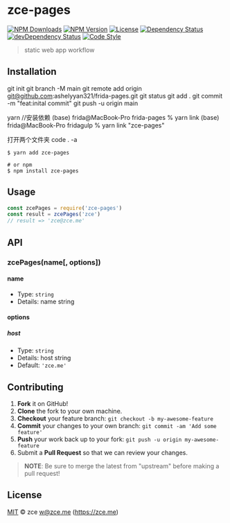 # zce-pages

[![NPM Downloads][downloads-image]][downloads-url]
[![NPM Version][version-image]][version-url]
[![License][license-image]][license-url]
[![Dependency Status][dependency-image]][dependency-url]
[![devDependency Status][devdependency-image]][devdependency-url]
[![Code Style][style-image]][style-url]

> static web app workflow

## Installation


git init
git branch -M main
git remote add origin git@github.com:ashelyyan321/frida-pages.git
git status
git add .
git commit -m "feat:inital commit"
git push -u origin main 

yarn //安装依赖
(base) frida@MacBook-Pro frida-pages % yarn link
(base) frida@MacBook-Pro fridagulp % yarn link "zce-pages"

打开两个文件夹 code . -a


```shell
$ yarn add zce-pages

# or npm
$ npm install zce-pages
```

## Usage

<!-- TODO: Introduction of API use -->

```javascript
const zcePages = require('zce-pages')
const result = zcePages('zce')
// result => 'zce@zce.me'
```

## API

<!-- TODO: Introduction of API -->

### zcePages(name[, options])

#### name

- Type: `string`
- Details: name string

#### options

##### host

- Type: `string`
- Details: host string
- Default: `'zce.me'`

## Contributing

1. **Fork** it on GitHub!
2. **Clone** the fork to your own machine.
3. **Checkout** your feature branch: `git checkout -b my-awesome-feature`
4. **Commit** your changes to your own branch: `git commit -am 'Add some feature'`
5. **Push** your work back up to your fork: `git push -u origin my-awesome-feature`
6. Submit a **Pull Request** so that we can review your changes.

> **NOTE**: Be sure to merge the latest from "upstream" before making a pull request!

## License

[MIT](LICENSE) &copy; zce <w@zce.me> (https://zce.me)



[downloads-image]: https://img.shields.io/npm/dm/zce-pages.svg
[downloads-url]: https://npmjs.org/package/zce-pages
[version-image]: https://img.shields.io/npm/v/zce-pages.svg
[version-url]: https://npmjs.org/package/zce-pages
[license-image]: https://img.shields.io/github/license/zce/zce-pages.svg
[license-url]: https://github.com/zce/zce-pages/blob/master/LICENSE
[dependency-image]: https://img.shields.io/david/zce/zce-pages.svg
[dependency-url]: https://david-dm.org/zce/zce-pages
[devdependency-image]: https://img.shields.io/david/dev/zce/zce-pages.svg
[devdependency-url]: https://david-dm.org/zce/zce-pages?type=dev
[style-image]: https://img.shields.io/badge/code_style-standard-brightgreen.svg
[style-url]: https://standardjs.com
